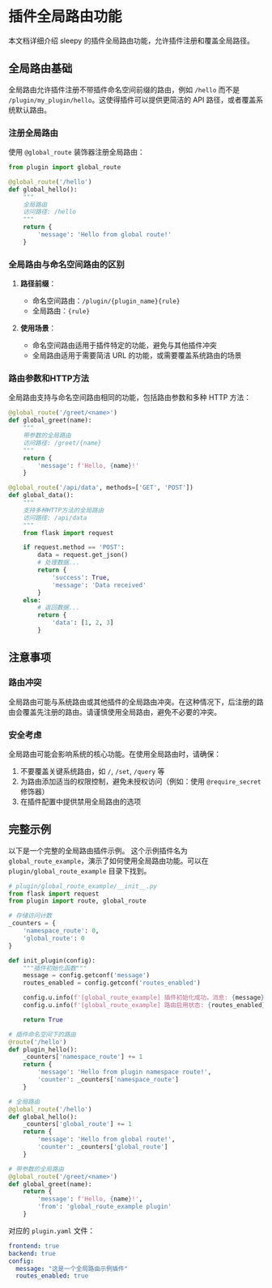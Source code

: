 # 插件全局路由功能

本文档详细介绍 sleepy 的插件全局路由功能，允许插件注册和覆盖全局路径。

## 全局路由基础

全局路由允许插件注册不带插件命名空间前缀的路由，例如 `/hello` 而不是 `/plugin/my_plugin/hello`。这使得插件可以提供更简洁的 API 路径，或者覆盖系统默认路由。

### 注册全局路由

使用 `@global_route` 装饰器注册全局路由：

```python
from plugin import global_route

@global_route('/hello')
def global_hello():
    """
    全局路由
    访问路径: /hello
    """
    return {
        'message': 'Hello from global route!'
    }
```

### 全局路由与命名空间路由的区别

1. **路径前缀**：
   - 命名空间路由：`/plugin/{plugin_name}{rule}`
   - 全局路由：`{rule}`

2. **使用场景**：
   - 命名空间路由适用于插件特定的功能，避免与其他插件冲突
   - 全局路由适用于需要简洁 URL 的功能，或需要覆盖系统路由的场景

### 路由参数和HTTP方法

全局路由支持与命名空间路由相同的功能，包括路由参数和多种 HTTP 方法：

```python
@global_route('/greet/<name>')
def global_greet(name):
    """
    带参数的全局路由
    访问路径: /greet/{name}
    """
    return {
        'message': f'Hello, {name}!'
    }

@global_route('/api/data', methods=['GET', 'POST'])
def global_data():
    """
    支持多种HTTP方法的全局路由
    访问路径: /api/data
    """
    from flask import request

    if request.method == 'POST':
        data = request.get_json()
        # 处理数据...
        return {
            'success': True,
            'message': 'Data received'
        }
    else:
        # 返回数据...
        return {
            'data': [1, 2, 3]
        }
```

## 注意事项

### 路由冲突

全局路由可能与系统路由或其他插件的全局路由冲突。在这种情况下，后注册的路由会覆盖先注册的路由。请谨慎使用全局路由，避免不必要的冲突。

### 安全考虑

全局路由可能会影响系统的核心功能。在使用全局路由时，请确保：

1. 不要覆盖关键系统路由，如 `/`, `/set`, `/query` 等
2. 为路由添加适当的权限控制，避免未授权访问（例如：使用 `@require_secret` 修饰器）
3. 在插件配置中提供禁用全局路由的选项

## 完整示例

以下是一个完整的全局路由插件示例。
这个示例插件名为 `global_route_example`，演示了如何使用全局路由功能。可以在 `plugin/global_route_example` 目录下找到。

```python
# plugin/global_route_example/__init__.py
from flask import request
from plugin import route, global_route

# 存储访问计数
_counters = {
    'namespace_route': 0,
    'global_route': 0
}

def init_plugin(config):
    """插件初始化函数"""
    message = config.getconf('message')
    routes_enabled = config.getconf('routes_enabled')

    config.u.info(f'[global_route_example] 插件初始化成功，消息: {message}')
    config.u.info(f'[global_route_example] 路由启用状态: {routes_enabled}')

    return True

# 插件命名空间下的路由
@route('/hello')
def plugin_hello():
    _counters['namespace_route'] += 1
    return {
        'message': 'Hello from plugin namespace route!',
        'counter': _counters['namespace_route']
    }

# 全局路由
@global_route('/hello')
def global_hello():
    _counters['global_route'] += 1
    return {
        'message': 'Hello from global route!',
        'counter': _counters['global_route']
    }

# 带参数的全局路由
@global_route('/greet/<name>')
def global_greet(name):
    return {
        'message': f'Hello, {name}!',
        'from': 'global_route_example plugin'
    }
```

对应的 `plugin.yaml` 文件：

```yaml
frontend: true
backend: true
config:
  message: "这是一个全局路由示例插件"
  routes_enabled: true
```
